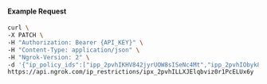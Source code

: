 <!-- Code generated for API Clients. DO NOT EDIT. -->

#### Example Request

```bash
curl \
-X PATCH \
-H "Authorization: Bearer {API_KEY}" \
-H "Content-Type: application/json" \
-H "Ngrok-Version: 2" \
-d '{"ip_policy_ids":["ipp_2pvhIKHV842jyrUOW8sISeNc4Mt","ipp_2pvhIObyk8uMnnvxBFHwBogcnMK"]}' \
https://api.ngrok.com/ip_restrictions/ipx_2pvhILLXJElqbviz0r1PcELUx6y
```
